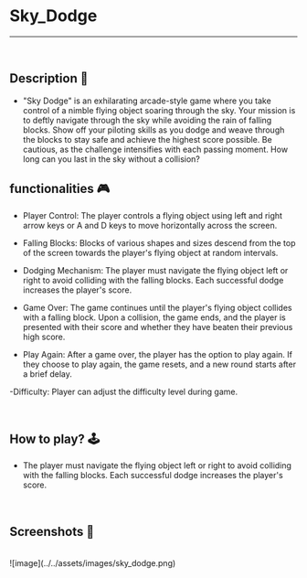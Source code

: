 # **Sky_Dodge** 

---

<br>

## **Description 📃**
<!-- add your game description here  -->
- "Sky Dodge" is an exhilarating arcade-style game where you take control of a nimble flying object soaring through the sky. Your mission is to deftly navigate through the sky while avoiding the rain of falling blocks. Show off your piloting skills as you dodge and weave through the blocks to stay safe and achieve the highest score possible. Be cautious, as the challenge intensifies with each passing moment. How long can you last in the sky without a collision?

## **functionalities 🎮**
<!-- add functionalities over here -->
- Player Control: The player controls a flying object using left and right arrow keys or A and D keys to move horizontally across the screen.

- Falling Blocks: Blocks of various shapes and sizes descend from the top of the screen towards the player's flying object at random intervals.

- Dodging Mechanism: The player must navigate the flying object left or right to avoid colliding with the falling blocks. Each successful dodge increases the player's score.

- Game Over: The game continues until the player's flying object collides with a falling block. Upon a collision, the game ends, and the player is presented with their score and whether they have beaten their previous high score.

- Play Again: After a game over, the player has the option to play again. If they choose to play again, the game resets, and a new round starts after a brief delay.

-Difficulty: Player can adjust the difficulty level during game.

<br>

## **How to play? 🕹️**
<!-- add the steps how to play games -->
- The player must navigate the flying object left or right to avoid colliding with the falling blocks. Each successful dodge increases the player's score.

<br>

## **Screenshots 📸**

<br>
<!-- add your screenshots like this -->
<!-- ![image](url) -->
![image](../../assets/images/sky_dodge.png)

<br>